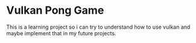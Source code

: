 # Vulkan Pong Game
This is a learning project so i can try to understand how to use vulkan and maybe implement that in my future projects.